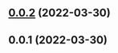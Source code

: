 ## [0.0.2](https://github.com/potjs/pot/compare/constant@0.0.1...constant@0.0.2) (2022-03-30)



## 0.0.1 (2022-03-30)



